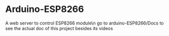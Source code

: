 # Arduino-ESP8266
 A web server to control ESP8266 module\n
 go to arduino-ESP8266/Docs to see the actual doc of this project besides its videos
